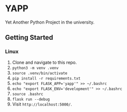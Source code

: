 # YAPP

Yet Another Python Project in the university.

## Getting Started

### Linux

1. Clone and navigate to this repo.
2. `python3 -m venv .venv`
3. `source .venv/bin/activate`
4. `pip install -r requirements.txt`
5. `echo "export FLASK_APP='yapp'" >> ~/.bashrc`
6. `echo "export FLASK_ENV='development'" >> ~/.bashrc`
7. `source .bashrc`
8. `flask run --debug`
9. Visit `http://localhost:5000/`.

